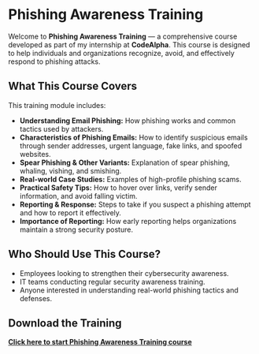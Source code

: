 # Phishing Awareness Training

Welcome to **Phishing Awareness Training** — a comprehensive course developed as part of my internship at **CodeAlpha**. This course is designed to help individuals and organizations recognize, avoid, and effectively respond to phishing attacks.

## What This Course Covers

This training module includes:
- **Understanding Email Phishing:** How phishing works and common tactics used by attackers.
- **Characteristics of Phishing Emails:** How to identify suspicious emails through sender addresses, urgent language, fake links, and spoofed websites.
- **Spear Phishing & Other Variants:** Explanation of spear phishing, whaling, vishing, and smishing.
- **Real-world Case Studies:** Examples of high-profile phishing scams.
- **Practical Safety Tips:** How to hover over links, verify sender information, and avoid falling victim.
- **Reporting & Response:** Steps to take if you suspect a phishing attempt and how to report it effectively.
- **Importance of Reporting:** How early reporting helps organizations maintain a strong security posture.

## Who Should Use This Course?

- Employees looking to strengthen their cybersecurity awareness.
- IT teams conducting regular security awareness training.
- Anyone interested in understanding real-world phishing tactics and defenses.

## Download the Training

**[Click here to start Phishing Awareness Training course](https://share.minicoursegenerator.com/phishing-awareness-training-63886374)**
